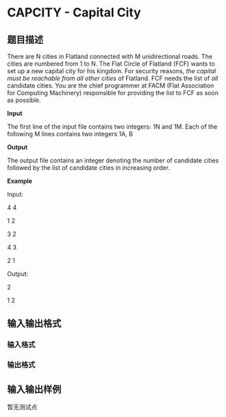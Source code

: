 # CAPCITY - Capital City

## 题目描述

There are N cities in Flatland connected with M unidirectional roads. The cities are numbered from 1 to N. The Flat Circle of Flatland (FCF) wants to set up a new capital city for his kingdom. For security reasons, _the capital must be reachable from all other cities_ of Flatland. FCF needs the list of _all_ candidate cities. You are the chief programmer at FACM (Flat Association for Computing Machinery) responsible for providing the list to FCF as soon as possible.

**Input**

The first line of the input file contains two integers։ 1N and 1M. Each of the following M lines contains two integers 1A, B

**Output**

The output file contains an integer denoting the number of candidate cities followed by the list of candidate cities in increasing order.

**Example**

Input:

4 4

1 2

3 2

4 3

2 1

Output:

2

1 2

## 输入输出格式

### 输入格式

### 输出格式

## 输入输出样例

暂无测试点


